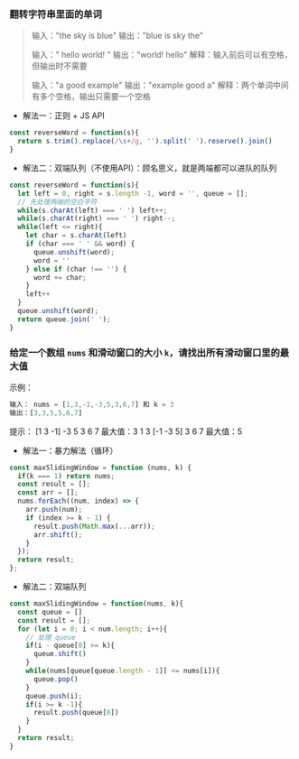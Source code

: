 ### 翻转字符串里面的单词

> 输入："the sky is blue" 输出："blue is sky the"
> 
> 输入："  hello world!  " 输出："world! hello" 解释：输入前后可以有空格，但输出时不需要
> 
> 输入："a good   example" 输出："example good a" 解释：两个单词中间有多个空格，输出只需要一个空格

- 解法一：正则 + JS API

```js
const reverseWord = function(s){
  return s.trim().replace(/\s+/g, '').split(' ').reserve().join()
}
```

- 解法二：双端队列（不使用API）：顾名思义，就是两端都可以进队的队列

```js
const reverseWord = function(s){
  let left = 0, right = s.length -1, word = '', queue = [];
  // 先处理两端的空白字符
  while(s.charAt(left) === ' ') left++;
  while(s.charAt(right) === ' ') right--;
  while(left <= right){
    let char = s.charAt(left)
    if (char === ' ' && word) {
      queue.unshift(word);
      word = ''
    } else if (char !== '') {
      word += char;
    }
    left++
  }
  queue.unshift(word);
  return queue.join(' ');
}
```

### 给定一个数组 `nums` 和滑动窗口的大小 `k`，请找出所有滑动窗口里的最大值

示例：

```js
输入： nums = [1,3,-1,-3,5,3,6,7] 和 k = 3
输出：[3,3,5,5,6,7]
```
提示：
[1 3 -1] -3 5 3 6 7 最大值：3
1 3 [-1 -3 5] 3 6 7 最大值：5

- 解法一：暴力解法（循环）

```js
const maxSlidingWindow = function (nums, k) {
  if(k === 1) return nums;
  const result = [];
  const arr = [];
  nums.forEach((num, index) => {
    arr.push(num);
    if (index >= k - 1) {
      result.push(Math.max(...arr));
      arr.shift();
    }
  });
  return result;
};
```

- 解法二：双端队列

```js
const maxSlidingWindow = function(nums, k){
  const queue = []
  const result = [];
  for (let i = 0; i < num.length; i++){
    // 处理 queue
    if(i - queue[0] >= k){
      queue.shift()
    }
    while(nums[queue[queue.length - 1]] <= nums[i]){
      queue.pop()
    }
    queue.push(i);
    if(i >= k -1){
      result.push(queue[0])
    }
  }
  return result;
}
```
